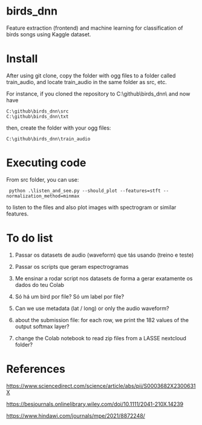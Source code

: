 # birds_dnn
Feature extraction (frontend) and machine learning for classification of birds songs using Kaggle dataset.

# Install

After using git clone, copy the folder with ogg files to a folder called train_audio, and locate  train_audio in the same folder as src, etc.

For instance, if you cloned the repository to C:\github\birds_dnn\ and now have
```
C:\github\birds_dnn\src
C:\github\birds_dnn\txt
```
then, create the folder with your ogg files:
```
C:\github\birds_dnn\train_audio
```

# Executing code

From src folder, you can use:
```
 python .\listen_and_see.py --should_plot --features=stft --normalization_method=minmax
 ```
 to listen to the files and also plot images with spectrogram or similar features.

# To do list

1) Passar os datasets de audio (waveform) que tás usando (treino e teste)

2) Passar os scripts que geram espectrogramas

3) Me ensinar a rodar script nos datasets de forma a gerar exatamente os dados do teu Colab 



4) Só há um bird por file? Só um label por file?

5) Can we use metadata (lat / long) or only the audio waveform?

6) about the submission file: for each row, we print the 182 values of the output softmax layer?

7) change the Colab notebook to read zip files from a LASSE nextcloud folder?

# References

https://www.sciencedirect.com/science/article/abs/pii/S0003682X2300631X

https://besjournals.onlinelibrary.wiley.com/doi/10.1111/2041-210X.14239

https://www.hindawi.com/journals/mpe/2021/8872248/
